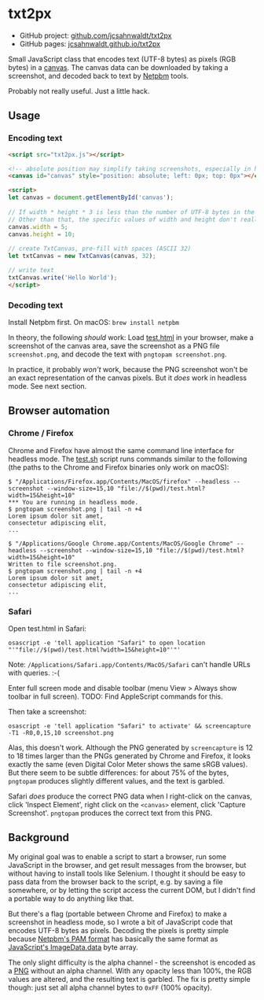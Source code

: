 # txt2px

- GitHub project: [github.com/jcsahnwaldt/txt2px](https://github.com/jcsahnwaldt/txt2px)
- GitHub pages: [jcsahnwaldt.github.io/txt2px](https://jcsahnwaldt.github.io/txt2px/)

Small JavaScript class that encodes text (UTF-8 bytes) as pixels (RGB bytes) in a [canvas](https://developer.mozilla.org/en-US/docs/Web/API/Canvas_API). The canvas data can be downloaded by taking a screenshot, and decoded back to text by [Netpbm](http://netpbm.sourceforge.net/) tools.

Probably not really useful. Just a little hack.

## Usage

### Encoding text

```html
<script src="txt2px.js"></script>

<!-- absolute position may simplify taking screenshots, especially in headless mode -->
<canvas id="canvas" style="position: absolute; left: 0px; top: 0px"></canvas>

<script>
let canvas = document.getElementById('canvas');
  
// If width * height * 3 is less than the number of UTF-8 bytes in the text, the text will be truncated.
// Other than that, the specific values of width and height don't really matter.
canvas.width = 5;
canvas.height = 10;
  
// create TxtCanvas, pre-fill with spaces (ASCII 32)
let txtCanvas = new TxtCanvas(canvas, 32);

// write text
txtCanvas.write('Hello World');
</script>
```

### Decoding text

Install Netpbm first. On macOS: `brew install netpbm`

In theory, the following *should* work: Load [test.html](test.html) in your browser, make a screenshot of the canvas area, save the screenshot as a PNG file `screenshot.png`, and decode the text with `pngtopam screenshot.png`.

In practice, it probably *won't* work, because the PNG screenshot won't be an exact representation of the canvas pixels. But it *does* work in headless mode. See next section.

## Browser automation

### Chrome / Firefox

Chrome and Firefox have almost the same command line interface for headless mode. The [test.sh](test.sh) script runs commands similar to the following (the paths to the Chrome and Firefox binaries only work on macOS):

```
$ "/Applications/Firefox.app/Contents/MacOS/firefox" --headless --screenshot --window-size=15,10 "file://$(pwd)/test.html?width=15&height=10"
*** You are running in headless mode.
$ pngtopam screenshot.png | tail -n +4
Lorem ipsum dolor sit amet,
consectetur adipiscing elit,
...                                                             
```

```
$ "/Applications/Google Chrome.app/Contents/MacOS/Google Chrome" --headless --screenshot --window-size=15,10 "file://$(pwd)/test.html?width=15&height=10"
Written to file screenshot.png.
$ pngtopam screenshot.png | tail -n +4
Lorem ipsum dolor sit amet,
consectetur adipiscing elit,
...
```

### Safari

Open test.html in Safari:

```
osascript -e 'tell application "Safari" to open location "'"file://$(pwd)/test.html?width=15&height=10"'"'
```

Note: `/Applications/Safari.app/Contents/MacOS/Safari` can't handle URLs with queries. :-(

Enter full screen mode and disable toolbar (menu View > Always show toolbar in full screen). TODO: Find AppleScript commands for this.

Then take a screenshot:

```
osascript -e 'tell application "Safari" to activate' && screencapture -T1 -R0,0,15,10 screenshot.png
```

Alas, this doesn't work. Although the PNG generated by `screencapture` is 12 to 18 times larger than the PNGs generated by Chrome and Firefox, it looks exactly the same (even Digital Color Meter shows the same sRGB values). But there seem to be subtle differences: for about 75% of the bytes, `pngtopam` produces slightly different values, and the text is garbled.

Safari *does* produce the correct PNG data when I right-click on the canvas, click 'Inspect Element', right click on the `<canvas>` element, click 'Capture Screenshot'. `pngtopam` produces the correct text from this PNG.

## Background

My original goal was to enable a script to start a browser, run some JavaScript in the browser, and get result messages from the browser, but without having to install tools like Selenium. I thought it should be easy to pass data from the browser back to the script, e.g. by saving a file somewhere, or by letting the script access the current DOM, but I didn't find a portable way to do anything like that.

But there's a flag (portable between Chrome and Firefox) to make a screenshot in headless mode, so I wrote a bit of JavaScript code that encodes UTF-8 bytes as pixels. Decoding the pixels is pretty simple because [Netpbm's PAM format](http://netpbm.sourceforge.net/doc/pam.html) has basically the same format as [JavaScript's ImageData.data](https://developer.mozilla.org/en-US/docs/Web/API/ImageData/data) byte array.

The only slight difficulty is the alpha channel - the screenshot is encoded as a [PNG](https://en.wikipedia.org/wiki/Portable_Network_Graphics) without an alpha channel. With any opacity less than 100%, the RGB values are altered, and the resulting text is garbled. The fix is pretty simple though: just set all alpha channel bytes to `0xFF` (100% opacity).

